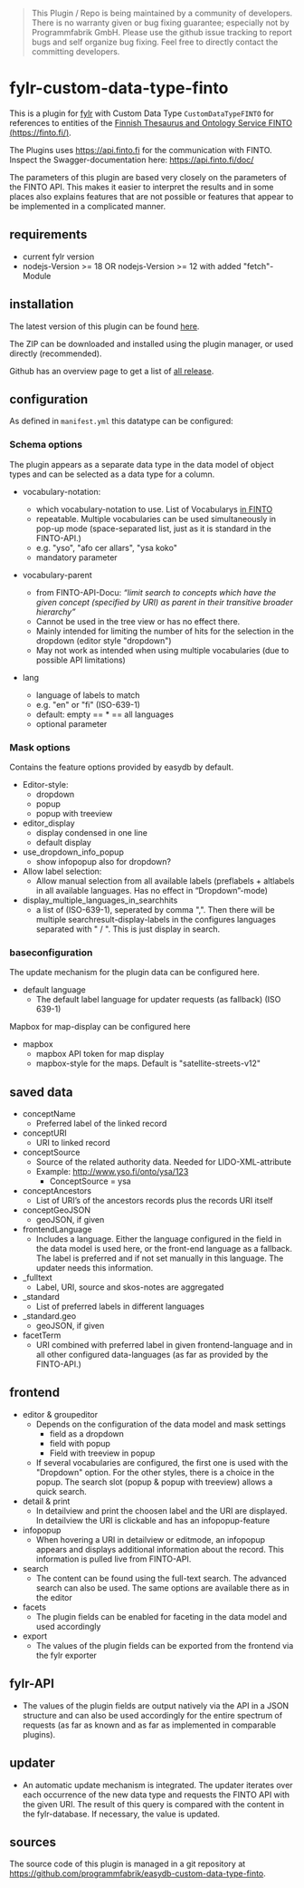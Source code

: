 > This Plugin / Repo is being maintained by a community of developers.
There is no warranty given or bug fixing guarantee; especially not by
Programmfabrik GmbH. Please use the github issue tracking to report bugs
and self organize bug fixing. Feel free to directly contact the committing
developers.

# fylr-custom-data-type-finto

This is a plugin for [fylr](https://documentation.fylr.cloud/docs) with Custom Data Type `CustomDataTypeFINTO` for references to entities of the [Finnish Thesaurus and Ontology Service FINTO (https://finto.fi/)](https://finto.fi/).

The Plugins uses <https://api.finto.fi> for the communication with FINTO. Inspect the Swagger-documentation here: <https://api.finto.fi/doc/>

The parameters of this plugin are based very closely on the parameters of the FINTO API. This makes it easier to interpret the results and in some places also explains features that are not possible or features that appear to be implemented in a complicated manner.

## requirements
- current fylr version
- nodejs-Version >= 18 OR nodejs-Version >= 12 with added "fetch"-Module

## installation

The latest version of this plugin can be found [here](https://github.com/programmfabrik/fylr-custom-data-type-finto/releases/latest/download/customDataTypeFinto.zip).

The ZIP can be downloaded and installed using the plugin manager, or used directly (recommended).

Github has an overview page to get a list of [all release](https://github.com/programmfabrik/fylr-custom-data-type-finto/releases/).

## configuration

As defined in `manifest.yml` this datatype can be configured:

### Schema options
The plugin appears as a separate data type in the data model of object types and can be selected as a data type for a column.

* vocabulary-notation:
  * which vocabulary-notation to use. List of Vocabularys [in FINTO](https://api.finto.fi/rest/v1/vocabularies?lang=en)
  * repeatable. Multiple vocabularies can be used simultaneously in pop-up mode (space-separated list, just as it is standard in the FINTO-API.)
  * e.g. "yso", "afo cer allars", "ysa koko"
  * mandatory parameter

* vocabulary-parent
  * from FINTO-API-Docu: *“limit search to concepts which have the given concept (specified by URI) as parent in their transitive broader hierarchy”*
  * Cannot be used in the tree view or has no effect there.
  * Mainly intended for limiting the number of hits for the selection in the dropdown (editor style "dropdown")
  * May not work as intended when using multiple vocabularies (due to possible API limitations)

* lang
  * language of labels to match
  * e.g. "en" or "fi" (ISO-639-1)
  * default: empty == * == all languages
  * optional parameter


### Mask options
Contains the feature options provided by easydb by default.

* Editor-style:
  * dropdown
  * popup
  * popup with treeview
* editor_display
    * display condensed in one line
    * default display
* use_dropdown_info_popup
    * show infopopup also for dropdown? 
* Allow label selection:
  * Allow manual selection from all available labels (preflabels + altlabels in all available languages. Has no effect in “Dropdown”-mode)
* display_multiple_languages_in_searchhits
    * a list of (ISO-639-1), seperated by comma ",". Then there will be multiple searchresult-display-labels in the configures languages separated with " / ". This is just display in search.


### baseconfiguration
The update mechanism for the plugin data can be configured here.
* default language
  * The default label language for updater requests (as fallback) (ISO 639-1)
  
Mapbox for map-display can be configured here
* mapbox
  * mapbox API token for map display
  * mapbox-style for the maps. Default is "satellite-streets-v12"

## saved data
* conceptName
    * Preferred label of the linked record
* conceptURI
    * URI to linked record
* conceptSource
    * Source of the related authority data. Needed for LIDO-XML-attribute
    * Example: http://www.yso.fi/onto/ysa/123
       * ConceptSource = ysa
* conceptAncestors
    * List of URI’s of the ancestors records plus the records URI itself
* conceptGeoJSON
    * geoJSON, if given
* frontendLanguage
  * Includes a language. Either the language configured in the field in the data model is used here, or the front-end language as a fallback. The label is preferred and if not set manually in this language. The updater needs this information.
* _fulltext
    * Label, URI, source and skos-notes are aggregated
* _standard
    * List of preferred labels in different languages
* _standard.geo
    * geoJSON, if given
* facetTerm
    * URI combined with preferred label in given frontend-language and in all other configured data-languages (as far as provided by the FINTO-API.)


## frontend
* editor & groupeditor
  * Depends on the configuration of the data model and mask settings
    * field as a dropdown
    * field with popup
    * Field with treeview in popup
  * If several vocabularies are configured, the first one is used with the "Dropdown" option. For the other styles, there is a choice in the popup. The search slot (popup & popup with treeview) allows a quick search.
* detail & print
  * In detailview and print the choosen label and the URI are displayed. In detailview the URI is clickable and has an infopopup-feature
* infopopup
  * When hovering a URI in detailview or editmode, an infopopup appears and displays additional information about the record. This information is pulled live from FINTO-API.
* search
  * The content can be found using the full-text search. The advanced search can also be used. The same options are available there as in the editor
* facets
  * The plugin fields can be enabled for faceting in the data model and used accordingly
* export
  * The values of the plugin fields can be exported from the frontend via the fylr exporter


## fylr-API
* The values of the plugin fields are output natively via the API in a JSON structure and can also be used accordingly for the entire spectrum of requests (as far as known and as far as implemented in comparable plugins).



## updater
* An automatic update mechanism is integrated. The updater iterates over each occurrence of the new data type and requests the FINTO API with the given URI. The result of this query is compared with the content in the fylr-database. If necessary, the value is updated.




## sources

The source code of this plugin is managed in a git repository at <https://github.com/programmfabrik/easydb-custom-data-type-finto>.
